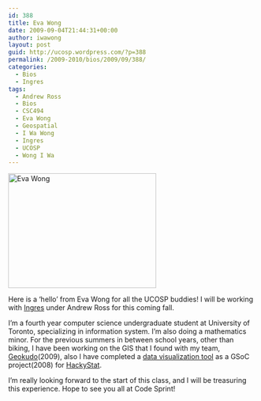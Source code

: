 ```yaml
---
id: 388
title: Eva Wong
date: 2009-09-04T21:44:31+00:00
author: iwawong
layout: post
guid: http://ucosp.wordpress.com/?p=388
permalink: /2009-2010/bios/2009/09/388/
categories:
  - Bios
  - Ingres
tags:
  - Andrew Ross
  - Bios
  - CSC494
  - Eva Wong
  - Geospatial
  - I Wa Wong
  - Ingres
  - UCOSP
  - Wong I Wa
---
```

<img class="alignleft size-medium wp-image-387" title="Eva Wong" src="http://ucosp.files.wordpress.com/2009/09/temp.jpg?w=300" alt="Eva Wong" width="300" height="232" srcset="http://ucosp.ca/wp-content/uploads/2009/09/temp.jpg 450w, http://ucosp.ca/wp-content/uploads/2009/09/temp-300x232.jpg 300w" sizes="(max-width: 300px) 100vw, 300px" />

Here is a &#8216;hello&#8217; from Eva Wong for all the UCOSP buddies! I will be working with [Ingres](http://community.ingres.com/wiki/IngresGeospatial) under Andrew Ross for this coming fall.

I’m a fourth year computer science undergraduate student at University of Toronto, specializing in information system. I’m also doing a mathematics minor. For the previous summers in between school years, other than biking, I have been working on the GIS that I found with my team, [Geokudo](http://www.geokudo.com/)(2009), also I have completed a [data visualization tool](http://individual.utoronto.ca/i_wa_wong/VisualizationOfHackyStatData.html) as a GSoC project(2008) for [HackyStat](http://hackydev.ics.hawaii.edu/hackyDevSite/home.do).

I&#8217;m really looking forward to the start of this class, and I will be treasuring this experience. Hope to see you all at Code Sprint!